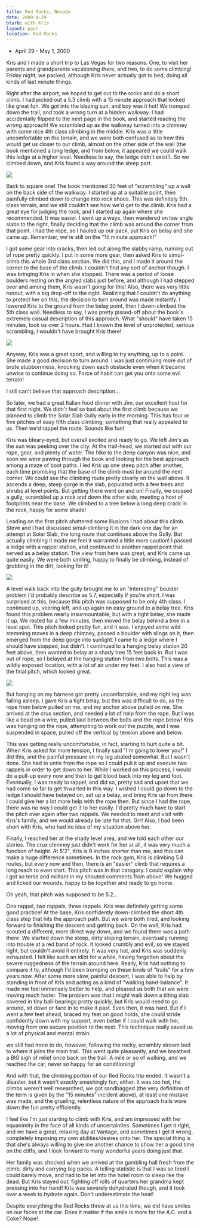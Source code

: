 ```yaml
---
title: Red Rocks, Nevada
date: 2000-4-29
blurb: with Kris
layout: post
location: Red Rocks
---
```


* April 29 - May 1, 2000

Kris and I made a short trip to Las Vegas for two reasons. One, to
visit her parents and grandparents vacationing there, and two, to do
some climbing! Friday night, we packed, although Kris never actually
got to bed, doing all kinds of last minute things.



Right after the airport, we hoped to get out to the rocks and do a
short climb. I had picked out a 5.3 climb with a 15 minute approach
that looked like great fun. We got into the blazing sun, and boy was
it hot! We tromped down the trail, and took a wrong turn at a hidden
walkway. I had accidentally flipped to the next page in the book, and
started reading the wrong approach! We scrambled up as the walkway
turned into a chimney with some nice 4th class climbing in the
middle. Kris was a little uncomfortable on the terrain, and we were
both confused as to how this would get us closer to our climb, almost
on the other side of the wall (the book mentioned a long ledge, and
from below, it appeared we could walk this ledge at a higher
level. Needless to say, the ledge didn't exist!). So we climbed down,
and Kris found a way around the steep part.


![](images/articles/trips/2000/firstpk.jpg)

Back to square one! The book mentioned 30 feet of "scrambling" up a
wall on the back side of the walkway.  I started up at a suitable
point, then painfully climbed down to change into rock shoes. This was
definitely 5th class terrain, and we still couldn't see how we'd get
to the climb. Kris had a great eye for judging the rock, and I started
up again where she recommended. It was easier. I went up a ways, then
wandered on low angle slabs to the right, finally deciding that the
climb was around the corner from that point.  I had the rope, so I
hauled up our pack, put Kris on belay and she came up. Remember, we're
still on the "15 minute approach!"



I got some gear into cracks, then led out along the slabby ramp,
running out of rope pretty quickly. I put in some more gear, then
asked Kris to simul-climb this whole 3rd class section. We did this,
and I made it around the corner to the base of the climb. I couldn't
find any sort of anchor though. I was bringing Kris in when she
stopped. There was a period of loose boulders resting on the angled
slabs just before, and although I had stepped over and among them,
Kris wasn't going for this! Also, there was very little runout, with a
big drop-off to the right. Realizing that I couldn't do anything to
protect her on this, the decision to turn around was made instantly. I
lowered Kris to the ground from the belay point, then I down-climbed
the 5th class wall. Needless to say, I was pretty pissed-off about the
book's extremely casual description of this approach. What "should"
have taken 15 minutes, took us over 2 hours. Had I known the level of
unprotected, serious scrambling, I wouldn't have brought Kris there!


![](images/articles/trips/2000/krisat.jpg)

Anyway, Kris was a great sport, and willing to try anything, up to a
point. She made a good decision to turn around. I was just continuing
more out of brute stubbornness, knocking down each obstacle even when
it became unwise to continue doing so. Force of habit can get you onto
some evil terrain!



I still can't believe that approach description...



So later, we had a great Italian food dinner with Jim, our excellent
host for that first night. We didn't feel so bad about the first climb
because we planned to climb the Solar Slab Gully early in the morning.
This has four or five pitches of easy fifth class climbing, something
that really appealed to us. Then we'd rappel the route. Sounds like
fun!



Kris was bleary-eyed, but overall excited and ready to go. We left
Jim's as the sun was peeking over the city.  At the trail-head, we
started out with our rope, gear, and plenty of water. The hike to the
deep canyon was nice, and soon we were pawing through the book and
looking for the best approach among a maze of boot paths. I led Kris
up one steep pitch after another, each time promising that the base of
the climb must be around the next corner. We could see the climbing
route pretty clearly on the wall above.  It ascends a deep, steep
gorge in the slab, populated with a few trees and shrubs at level
points.  But getting there went on and on! Finally, we crossed a
gully, scrambled up a rock and down the other side, meeting a host of
footprints near the base. We climbed to a tree below a long deep crack
in the rock, happy for some shade!


Leading on the first pitch shattered some illusions I had about this
climb. Steve and I had discussed simul-climbing it in the dark one day
for an attempt at Solar Slab, the long route that continues above the
Gully.  But actually climbing it made me feel it warranted a little
more caution! I passed a ledge with a rappel station, and continued to
another rappel point that served as a belay station. The view from
here was great, and Kris came up quite easily. We were both smiling,
happy to finally be climbing, instead of grubbing in the dirt, looking
for it!


![](images/articles/trips/2000/tabasco.jpg)

A level walk back into the gully brought me to an "interesting"
boulder problem I'd probably describe as 5.7, especially if you're
short. I was surprised at this, because this pitch was supposed to be
only 4th class.  I continued up, veering left, and up again on easy
ground to a belay tree. Kris found this problem nearly insurmountable,
but with a tight belay, she made it up. We rested for a few minutes,
then moved the belay behind a tree in a level spot. This pitch looked
pretty fun, and it was. I enjoyed some wild stemming moves in a deep
chimney, passed a boulder with slings on it, then emerged from the
deep gorge into sunlight. I came to a ledge where I should have
stopped, but didn't. I continued to a hanging belay station 20 feet
above, then wanted to belay at a shady tree 15 feet back in. But I was
out of rope, so I belayed at the hanging station from two bolts. This
was a wildly exposed location, with a lot of air under my feet. I also
had a view of the final pitch, which looked great.

![](images/articles/trips/2000/upperr.jpg)


But hanging on my harness got pretty uncomfortable, and my right leg
was falling asleep. I gave Kris a tight belay, but this was difficult
to do, as the rope from below pulled on me, and my anchor above pulled
on me. She arrived at the crux section, and needed a lot of help from
the rope. But I was like a bead on a wire, pulled taut between the
bolts and the rope below! Kris was hanging on the rope, attempting to
work out the puzzle, and I was suspended in space, pulled off the
vertical by tension above and below.



This was getting really uncomfortable, in fact, starting to hurt quite
a bit. When Kris asked for more tension, I finally said "I'm going to
lower you!" I did this, and the painful pressure on my leg abated
somewhat. But I wasn't done. She had to untie from the rope so I could
pull it up and execute two rappels in order to get down to her. While
I worked on this process, I would do a pull-up every now and then to
get blood back into my leg and foot. Eventually, I was ready to
rappel, and did so, pretty sad and upset that we had come so far to
get thwarted in this way. I wished I could go down to the ledge I
should have belayed on, set up a belay, and bring Kris up from
there. I could give her a lot more help with the rope then. But since
I had the rope, there was no way I could get it to her easily.  I'd
pretty much have to start the pitch over again after two rappels. We
needed to meet and visit with Kris's family, and we would already be
late for that. Grr! Also, I had been short with Kris, who had no idea
of my situation above her.



Finally, I reached her at the shady level area, and we told each other
our stories. The crux chimney just didn't work for her at all, it was
very much a function of height. At 5'2", Kris is 9 inches shorter than
me, and this can make a huge difference sometimes. In the rock gym,
Kris is climbing 5.8 routes, but every now and then, there is an
"easier" climb that requires a long reach to even start. This pitch
was in that category. I could explain why I got so terse and militant
in my shouted comments from above!  We hugged and licked our wounds,
happy to be together and ready to go home.



Oh yeah, that pitch was supposed to be 5.2...



One rappel, two rappels, three rappels. Kris was definitely getting
some good practice! At the base, Kris confidently down-climbed the
short 4th class step that hits the approach path. But we were both
tired, and looking forward to finishing the descent and getting
back. On the wall, Kris had scouted a different, more direct way down,
and we found there was a path there. We started down the steep, dirty
sloping terrain, eventually running into trouble at a red band of
rock. It looked crumbly and evil, so we stayed right, but couldn't
avoid it entirely. It was very hot, and Kris was suddenly exhausted.
I felt like such an idiot for a while, having forgotten about the
severe ruggedness of the terrain around here. Really, Kris had nothing
to compare it to, although I'd been tromping on these kinds of
"trails" for a few years now. After some more slow, painful descent, I
was able to help by standing in front of Kris and acting as a kind of
"walking hand-balance". It made me feel immensely better to help, and
pleased us both that we were moving much faster. The problem was that
I might walk down a tilting slab covered in tiny ball-bearings pretty
quickly, but Kris would need to go around, sit down or face in to make
it past. Even then, it was hard. But if I went a few feet ahead,
braced my feet on good holds, she could stride confidently down with
my support, even better if I could walk with her, moving from one
secure position to the next. This technique really saved us a lot of
physical and mental strain.



we still had more to do, however, following the rocky, scrambly stream
bed to where it joins the main trail. This went quite pleasantly, and
we breathed a BIG sigh of relief once back on the trail. A mile or so
of walking, and we reached the car, never so happy for air
conditioning!



And with that, the climbing portion of our Red Rocks trip ended. It
wasn't a disaster, but it wasn't exactly smashingly fun, either. It
was too hot, the climbs weren't well researched, we got sandbagged
(the very definition of the term is given by the "15 minutes" incident
above), at least one mistake was made, and the grueling, relentless
nature of the approach trails wore down the fun pretty efficiently.



I feel like I'm just starting to climb with Kris, and am impressed
with her equanimity in the face of all kinds of
uncertainties. Sometimes I get it right, and we have a great, relaxing
day at Vantage, and sometimes I get it wrong, completely imposing my
own abilities/desires onto her. The special thing is that she's always
willing to give me another chance to show her a good time on the
cliffs, and I look forward to many wonderful years doing just that.



Her family was shocked when we arrived at the gambling hall fresh from
the climb, dirty and carrying big packs.  A telling statistic is that
I was so tired I could barely move, and had to be let into the hotel
room to sleep like the dead. But Kris stayed out, fighting off rolls
of quarters her grandma kept pressing into her hand! Kris was severely
dehydrated though, and it took over a week to hydrate again. Don't
underestimate the heat!



Despite everything the Red Rocks threw at us this time, we did have
smiles on our faces at the car. Does it matter if the smile is more
for the A.C. and a Coke? Nope!





